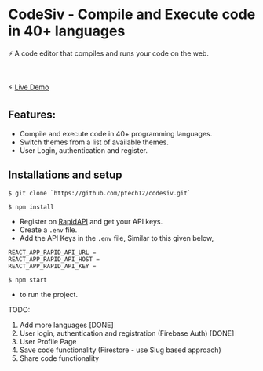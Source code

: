 # CodeSiv - Compile and Execute code in 40+ languages

⚡️ A code editor that compiles and runs your code on the web.
<!-- <img src="https://github.com/ptech12/codesiv/blob/master/login-demo.png" />
<img src="https://github.com/ptech12/codesiv/blob/master/demo.png" /> -->

<br />

⚡️ <a href="https://master--comforting-semolina-e1fa22.netlify.app/" target="__blank">Live Demo</a>


## Features: 
- Compile and execute code in 40+ programming languages.
- Switch themes from a list of available themes.
- User Login, authentication and register.

## Installations and setup

```
$ git clone `https://github.com/ptech12/codesiv.git`
```

```
$ npm install
```
-  Register on <a href="https://rapidapi.com/judge0-official/api/judge0-ce/pricing" target="__blank">RapidAPI</a> and get your API keys.
- Create a `.env` file.
- Add the API Keys in the `.env` file, Similar to this given below,
```
REACT_APP_RAPID_API_URL = 
REACT_APP_RAPID_API_HOST = 
REACT_APP_RAPID_API_KEY = 
```
```
$ npm start
```
- to run the project.



TODO:

1. Add more languages [DONE]
2. User login, authentication and registration (Firebase Auth) [DONE] 
3. User Profile Page
4. Save code functionality (Firestore - use Slug based approach)
5. Share code functionality

